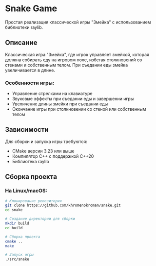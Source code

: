 # Snake Game

Простая реализация классической игры "Змейка" с использованием библиотеки raylib.

## Описание

Классическая игра "Змейка", где игрок управляет змейкой, которая должна собирать 
еду на игровом поле, избегая столкновений со стенами и собственным телом. 
При съедании еды змейка увеличивается в длине.

### Особенности игры:
- Управление стрелками на клавиатуре
- Звуковые эффекты при съедании еды и завершении игры
- Увеличение длины змейки при съедании еды
- Окончание игры при столкновении со стеной или собственным телом

## Зависимости

Для сборки и запуска игры требуются:
- CMake версии 3.23 или выше
- Компилятор C++ с поддержкой C++20
- Библиотека raylib

## Сборка проекта

### На Linux/macOS:

```bash
# Клонирование репозитория
git clone https://github.com/khromenokroman/snake.git
cd snake

# Создание директории для сборки
mkdir build
cd build

# Сборка проекта
cmake ..
make

# Запуск игры
./src/snake
```